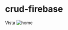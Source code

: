 # crud-firebase
Vista
![home](https://user-images.githubusercontent.com/50470978/74472869-a7fe8380-4e70-11ea-94c8-4e954d6457e2.JPG)
